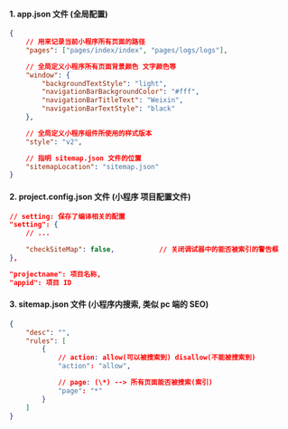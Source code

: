 #### 1. app.json 文件 (全局配置)

```json
{
    // 用来记录当前小程序所有页面的路径
    "pages": ["pages/index/index", "pages/logs/logs"],

    // 全局定义小程序所有页面背景颜色 文字颜色等
    "window": {
        "backgroundTextStyle": "light",
        "navigationBarBackgroundColor": "#fff",
        "navigationBarTitleText": "Weixin",
        "navigationBarTextStyle": "black"
    },

    // 全局定义小程序组件所使用的样式版本
    "style": "v2",

    // 指明 sitemap.json 文件的位置
    "sitemapLocation": "sitemap.json"
}
```

#### 2. project.config.json 文件 (小程序 项目配置文件)

```json
// setting: 保存了编译相关的配置
"setting": {
    // ...

    "checkSiteMap": false,           // 关闭调试器中的能否被索引的警告框
},

"projectname": 项目名称,
"appid": 项目 ID
```

#### 3. sitemap.json 文件 (小程序内搜索, 类似 pc 端的 SEO)

```json
{
    "desc": "",
    "rules": [
        {
            // action: allow(可以被搜索到) disallow(不能被搜索到)
            "action": "allow",

            // page: (\*) --> 所有页面能否被搜索(索引)
            "page": "*"
        }
    ]
}
```
